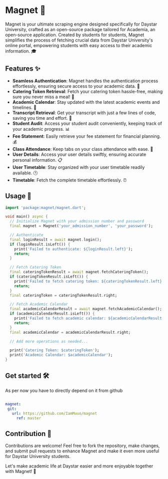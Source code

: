 # Magnet 🧲

Magnet is your ultimate scraping engine designed specifically for Daystar University, crafted as an open-source package tailored for Academia, an open-source application. Created by students for students, Magnet simplifies the process of fetching crucial data from Daystar University's online portal, empowering students with easy access to their academic information. 🎓

## Features ✨

- **Seamless Authentication**: Magnet handles the authentication process effortlessly, ensuring secure access to your academic data. 🔐
- **Catering Token Retrieval**: Fetch your catering token hassle-free, making sure you never miss a meal! 🍔
- **Academic Calendar**: Stay updated with the latest academic events and timelines. 📅
- **Transcript Retrieval**: Get your transcript with just a few lines of code, saving you time and effort. 📜
- **Student Audit**: Access your student audit conveniently, keeping track of your academic progress. 📊
- **Fee Statement**: Easily retrieve your fee statement for financial planning. 💰
- **Class Attendance**: Keep tabs on your class attendance with ease. 📝
- **User Details**: Access your user details swiftly, ensuring accurate personal information. 📋
- **User Timetable**: Stay organized with your user timetable readily available. 🕒
- **Timetable**: Fetch the complete timetable effortlessly. ⏰

## Usage 🚀

```dart
import 'package:magnet/magnet.dart';

void main() async {
  // Initialize Magnet with your admission number and password
  final magnet = Magnet('your_admission_number', 'your_password');

  // Authenticate
  final loginResult = await magnet.login();
  if (loginResult.isLeft()) {
    print('Failed to authenticate: ${loginResult.left}');
    return;
  }

  // Fetch Catering Token
  final cateringTokenResult = await magnet.fetchCateringToken();
  if (cateringTokenResult.isLeft()) {
    print('Failed to fetch catering token: ${cateringTokenResult.left}');
    return;
  }
  final cateringToken = cateringTokenResult.right;

  // Fetch Academic Calendar
  final academicCalendarResult = await magnet.fetchAcademicCalendar();
  if (academicCalendarResult.isLeft()) {
    print('Failed to fetch academic calendar: ${academicCalendarResult.left}');
    return;
  }
  final academicCalendar = academicCalendarResult.right;

  // Add more operations as needed...

  print('Catering Token: $cateringToken');
  print('Academic Calendar: $academicCalendar');
}
```

## Get started 🛠️
As per now you have to directly depend on it from github
```yaml

magnet:
 git:
   url: https://github.com/IamMuuo/magnet
     ref: master
```
## Contribution 🤝
Contributions are welcome! Feel free to fork the repository, make changes, and submit pull requests to enhance Magnet and make it even more useful for Daystar University students.

Let's make academic life at Daystar easier and more enjoyable together with Magnet! 🌟

